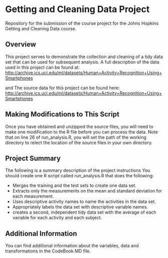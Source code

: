 # Getting and Cleaning Data Project
Repository for the submission of the course project for the Johns Hopkins Getting and Cleaning Data course.
## Overview
This project serves to demonstrate the collection and cleaning of a tidy data set that can be used for subsequent analysis. A full description of the data used in this project can be found at: http://archive.ics.uci.edu/ml/datasets/Human+Activity+Recognition+Using+Smartphones

and The source data for this project can be found here:
http://archive.ics.uci.edu/ml/datasets/Human+Activity+Recognition+Using+Smartphones 
## Making Modifications to This Script
Once you have obtained and unzipped the source files, you will need to make one modification to the R file before you can process the data. Note that on line 26 of run_analysis.R, you will set the path of the working directory to relect the location of the source files in your own directory.
## Project Summary
The following is a summary description of the project instructions
You should create one R script called run_analysis.R that does the following:
* Merges the training and the test sets to create one data set.
* Extracts only the measurements on the mean and standard deviation for each measurement. 
* Uses descriptive activity names to name the activities in the data set.
* Appropriately labels the data set with descriptive variable names. 
* creates a second, independent tidy data set with the average of each variable for each activity and each subject.

## Additional Information
You can find additional information about the variables, data and transformations in the CodeBook.MD file.
